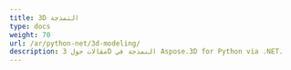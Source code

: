 ```yaml
---
title: 3D النمذجة
type: docs
weight: 70
url: /ar/python-net/3d-modeling/
description: مقالات حول 3D النمذجة في Aspose.3D for Python via .NET.
---
```

